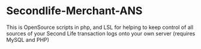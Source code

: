 Secondlife-Merchant-ANS
=======================

This is OpenSource scripts in php, and LSL for helping to keep control of all sources of your Second Life transaction logs onto your own server (requires MySQL and PHP)
